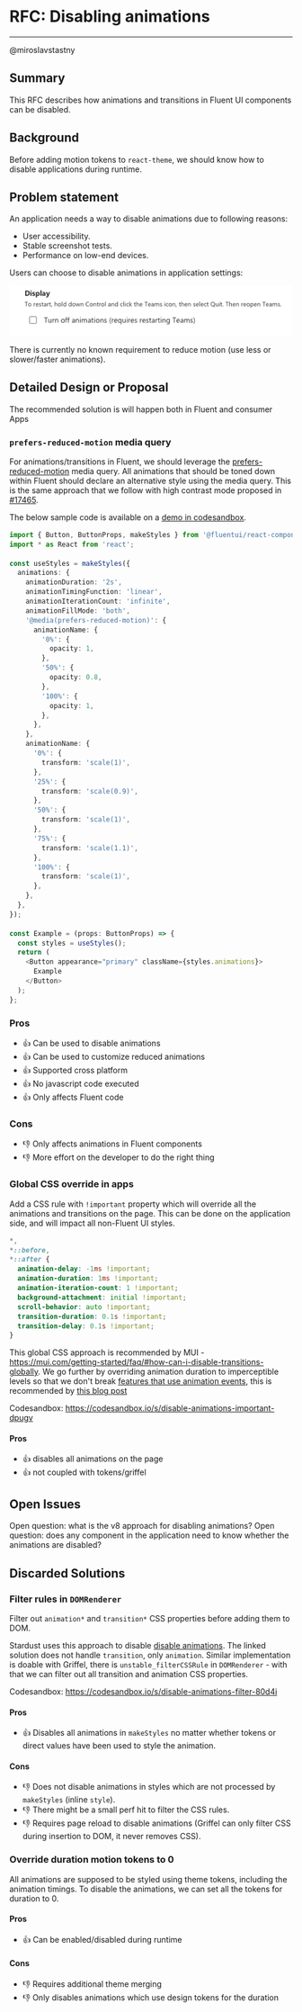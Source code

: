 # RFC: Disabling animations

<!--
An RFC can be anything. A question, a suggestion, a plan. The purpose of this template is to give some structure to help folks write successful RFCs. However, don't feel constrained by this template; use your best judgement.

Tips for writing a successful RFC:

- Simple plain words that make your point, fancy words obfuscate
- Try to stay concise, but don't gloss over important details
- Try to write a neutral problem statement, not one that motivates your desired solution
- Remember, "Writing is thinking". It's natural to realize new ideas while writing your proposal
-->

---

@miroslavstastny

## Summary

This RFC describes how animations and transitions in Fluent UI components can be disabled.

## Background

Before adding motion tokens to `react-theme`, we should know how to disable applications during runtime.

## Problem statement

An application needs a way to disable animations due to following reasons:

- User accessibility.
- Stable screenshot tests.
- Performance on low-end devices.

Users can choose to disable animations in application settings:

![Disable animations setting dialog](assets/teams_disable_animations.png)

There is currently no known requirement to reduce motion (use less or slower/faster animations).

## Detailed Design or Proposal

The recommended solution is will happen both in Fluent and consumer Apps

### `prefers-reduced-motion` media query

For animations/transitions in Fluent,
we should leverage the [prefers-reduced-motion](https://developer.mozilla.org/en-US/docs/Web/CSS/@media/prefers-reduced-motion) media query.
All animations that should be toned down within Fluent should declare an alternative style using the media
query. This is the same approach that we follow with high contrast mode proposed in [#17465](https://github.com/microsoft/fluentui/issues/17465).

The below sample code is available on a [demo in codesandbox](https://codesandbox.io/s/pedantic-cdn-dmdgem?file=/example.tsx:111-831).

```ts
import { Button, ButtonProps, makeStyles } from '@fluentui/react-components';
import * as React from 'react';

const useStyles = makeStyles({
  animations: {
    animationDuration: '2s',
    animationTimingFunction: 'linear',
    animationIterationCount: 'infinite',
    animationFillMode: 'both',
    '@media(prefers-reduced-motion)': {
      animationName: {
        '0%': {
          opacity: 1,
        },
        '50%': {
          opacity: 0.8,
        },
        '100%': {
          opacity: 1,
        },
      },
    },
    animationName: {
      '0%': {
        transform: 'scale(1)',
      },
      '25%': {
        transform: 'scale(0.9)',
      },
      '50%': {
        transform: 'scale(1)',
      },
      '75%': {
        transform: 'scale(1.1)',
      },
      '100%': {
        transform: 'scale(1)',
      },
    },
  },
});

const Example = (props: ButtonProps) => {
  const styles = useStyles();
  return (
    <Button appearance="primary" className={styles.animations}>
      Example
    </Button>
  );
};
```

### Pros

- 👍 Can be used to disable animations
- 👍 Can be used to customize reduced animations
- 👍 Supported cross platform
- 👍 No javascript code executed
- 👍 Only affects Fluent code

### Cons

- 👎 Only affects animations in Fluent components
- 👎 More effort on the developer to do the right thing

### Global CSS override in apps

Add a CSS rule with `!important` property which will override all the animations and transitions on the page. This can
be done on the application side, and will impact all non-Fluent UI styles.

```css
*,
*::before,
*::after {
  animation-delay: -1ms !important;
  animation-duration: 1ms !important;
  animation-iteration-count: 1 !important;
  background-attachment: initial !important;
  scroll-behavior: auto !important;
  transition-duration: 0.1s !important;
  transition-delay: 0.1s !important;
}
```

This global CSS approach is recommended by MUI -
https://mui.com/getting-started/faq/#how-can-i-disable-transitions-globally.
We go further by overriding animation duration to imperceptible levels so that we don't break
[features that use animation events](https://codesandbox.io/s/disable-animations-important-with-events-dx38w6?file=/src/AnimatedCircle.tsx:496-563),
this is recommended by [this blog post](<https://web.dev/prefers-reduced-motion/#(bonus)-forcing-reduced-motion-on-all-websites>)

Codesandbox: https://codesandbox.io/s/disable-animations-important-dpugv

#### Pros

- 👍 disables all animations on the page
- 👍 not coupled with tokens/griffel

## Open Issues

Open question: what is the v8 approach for disabling animations?
Open question: does any component in the application need to know whether the animations are disabled?

## Discarded Solutions

### Filter rules in `DOMRenderer`

Filter out `animation*` and `transition*` CSS properties before adding them to DOM.

Stardust uses this approach to disable [disable animations](https://github.com/microsoft/fluentui/blob/3360b45ec159250b1346c91afad7dce138e6bc20/packages/fluentui/react-northstar-emotion-renderer/src/disableAnimations.ts). The linked solution does not handle `transition`, only `animation`.
Similar implementation is doable with Griffel, there is `unstable_filterCSSRule` in `DOMRenderer` - with that we can filter out all transition and animation CSS properties.

Codesandbox: https://codesandbox.io/s/disable-animations-filter-80d4i

#### Pros

- 👍 Disables all animations in `makeStyles` no matter whether tokens or direct values have been used to style the animation.

#### Cons

- 👎 Does not disable animations in styles which are not processed by `makeStyles` (inline `style`).
- 👎 There might be a small perf hit to filter the CSS rules.
- 👎 Requires page reload to disable animations (Griffel can only filter CSS during insertion to DOM, it never removes CSS).

### Override duration motion tokens to 0

All animations are supposed to be styled using theme tokens, including the animation timings.
To disable the animations, we can set all the tokens for duration to 0.

#### Pros

- 👍 Can be enabled/disabled during runtime

#### Cons

- 👎 Requires additional theme merging
- 👎 Only disables animations which use design tokens for the duration

